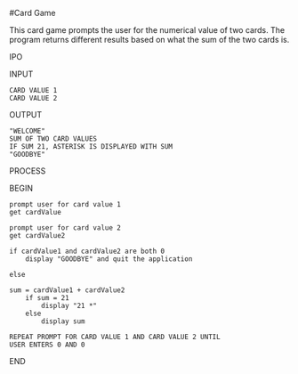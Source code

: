 #Card Game

This card game prompts the user for the numerical value of two cards. The program returns different results based on what the sum of the two cards is.

IPO

INPUT
    
    CARD VALUE 1
    CARD VALUE 2

OUTPUT

    "WELCOME"
    SUM OF TWO CARD VALUES
    IF SUM 21, ASTERISK IS DISPLAYED WITH SUM
    "GOODBYE"



PROCESS


BEGIN

    prompt user for card value 1
    get cardValue

    prompt user for card value 2
    get cardValue2

    if cardValue1 and cardValue2 are both 0
        display "GOODBYE" and quit the application

    else

    sum = cardValue1 + cardValue2
        if sum = 21
            display "21 *"
        else
            display sum
    
    REPEAT PROMPT FOR CARD VALUE 1 AND CARD VALUE 2 UNTIL
    USER ENTERS 0 AND 0


END